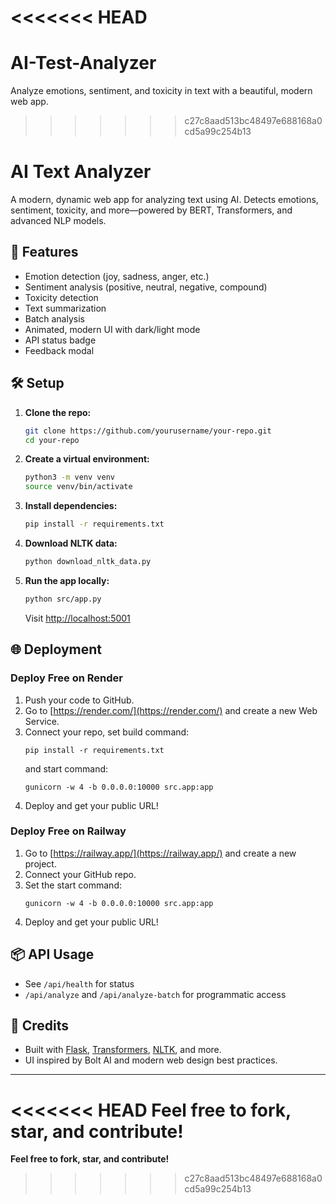 <<<<<<< HEAD
=======
# AI-Test-Analyzer
Analyze emotions, sentiment, and toxicity in text with a beautiful, modern web app.

>>>>>>> c27c8aad513bc48497e688168a0cd5a99c254b13
# AI Text Analyzer

A modern, dynamic web app for analyzing text using AI. Detects emotions, sentiment, toxicity, and more—powered by BERT, Transformers, and advanced NLP models.

## 🚀 Features
- Emotion detection (joy, sadness, anger, etc.)
- Sentiment analysis (positive, neutral, negative, compound)
- Toxicity detection
- Text summarization
- Batch analysis
- Animated, modern UI with dark/light mode
- API status badge
- Feedback modal

## 🛠️ Setup
1. **Clone the repo:**
   ```bash
   git clone https://github.com/yourusername/your-repo.git
   cd your-repo
   ```
2. **Create a virtual environment:**
   ```bash
   python3 -m venv venv
   source venv/bin/activate
   ```
3. **Install dependencies:**
   ```bash
   pip install -r requirements.txt
   ```
4. **Download NLTK data:**
   ```bash
   python download_nltk_data.py
   ```
5. **Run the app locally:**
   ```bash
   python src/app.py
   ```
   Visit [http://localhost:5001](http://localhost:5001)

## 🌐 Deployment

### Deploy Free on Render
1. Push your code to GitHub.
2. Go to [https://render.com/](https://render.com/) and create a new Web Service.
3. Connect your repo, set build command:
   ```
   pip install -r requirements.txt
   ```
   and start command:
   ```
   gunicorn -w 4 -b 0.0.0.0:10000 src.app:app
   ```
4. Deploy and get your public URL!

### Deploy Free on Railway
1. Go to [https://railway.app/](https://railway.app/) and create a new project.
2. Connect your GitHub repo.
3. Set the start command:
   ```
   gunicorn -w 4 -b 0.0.0.0:10000 src.app:app
   ```
4. Deploy and get your public URL!

## 📦 API Usage
- See `/api/health` for status
- `/api/analyze` and `/api/analyze-batch` for programmatic access

## 🙏 Credits
- Built with [Flask](https://flask.palletsprojects.com/), [Transformers](https://huggingface.co/transformers/), [NLTK](https://www.nltk.org/), and more.
- UI inspired by Bolt AI and modern web design best practices.

---

<<<<<<< HEAD
**Feel free to fork, star, and contribute!** 
=======
**Feel free to fork, star, and contribute!**

>>>>>>> c27c8aad513bc48497e688168a0cd5a99c254b13
